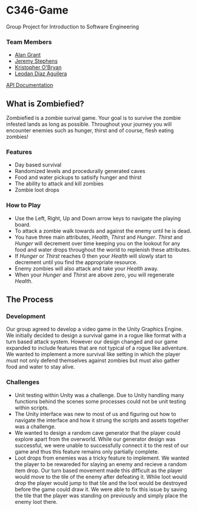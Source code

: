 # C346-Game
Group Project for Introduction to Software Engineering

### Team Members

* [Alan Grant](https://github.com/kurfew007)
* [Jeremy Stephens](https://github.com/sSeld)
* [Kristopher O'Bryan](https://github.com/krs24)
* [Leodan Diaz Aguilera](https://github.com/diazl2001)

[API Documentation](http://kurfew007.github.io/C346-Game/)


## What is Zombiefied?

Zombiefied is a zombie surival game. Your goal is to survive the zombie infested lands as long as possible. Throughout your journey you will encounter enemies such as hunger, thirst and of course, flesh eating zombies!

### Features
* Day based survival
* Randomized levels and procedurally generated caves
* Food and water pickups to satisify hunger and thirst
* The ability to attack and kill zombies
* Zombie loot drops

### How to Play

* Use the Left, Right, Up and Down arrow keys to navigate the playing board. 
* To attack a zombie walk towards and against the enemy until he is dead.
* You have three main attributes, *Health*, *Thirst* and *Hunger*. *Thirst* and *Hunger* will decrement over time keeping you on the lookout for any food and water drops throughout the world to replenish these attributes.
* If *Hunger* or *Thirst* reaches 0 then your *Health* will slowly start to decrement until you find the appropriate resource.
* Enemy zombies will also attack and take your *Health* away.
* When your *Hunger* and *Thirst* are above zero, you will regenerate *Health*.

## The Process

### Development
Our group agreed to develop a video game in the Unity Graphics Engine. We initially decided to design a survival game in a rogue like format with a turn based attack system. However our design changed and our game expanded to include features that are not typical of a rogue like adventure. We wanted to implement a more survival like setting in which the player must not only defend themselves against zombies but must also gather food and water to stay alive. 

### Challenges
* Unit testing within Unity was a challenge. Due to Unity handling many functions behind the scenes some processes could not be unit testing within scripts. 
* The Unity interface was new to most of us and figuring out how to navigate the interface and how it strung the scripts and assets together was a challenge. 
* We wanted to design a random cave generator that the player could explore apart from the overworld. While our generator design was successful, we were unable to successfully connect it to the rest of our game and thus this feature remains only partially complete.
* Loot drops from enemies was a tricky feature to implement. We wanted the player to be rewareded for slaying an enemy and recieve a random item drop. Our turn based movement made this difficult as the player would move to the tile of the enemy after defeating it. Whlie loot would drop the player would jump to that tile and the loot would be destroyed before the game could draw it. We were able to fix this issue by saving the tile that the player was standing on previously and simply place the enemy loot there.


